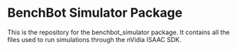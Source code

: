 BenchBot Simulator Package
===

This is the repository for the benchbot_simulator package. It contains all the
files used to run simulations through the nVidia ISAAC SDK.
